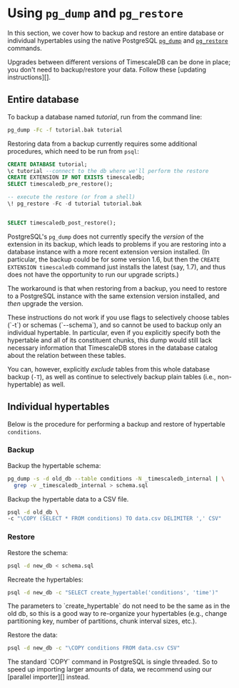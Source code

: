 # Using `pg_dump`  and  `pg_restore` [](pg_dump-pg_restore)

In this section, we cover how to backup and restore an entire
database or individual hypertables using the native PostgreSQL
[`pg_dump`][pg_dump] and [`pg_restore`][pg_restore] commands.

<highlight type="tip">
Upgrades between different versions of TimescaleDB can be done in place;
 you don't need to backup/restore your data.
 Follow these [updating instructions][].
</highlight>


## Entire database

To backup a database named _tutorial_, run from the command line:

```bash
pg_dump -Fc -f tutorial.bak tutorial
```

Restoring data from a backup currently requires some additional procedures,
which need to be run from `psql`:
```sql
CREATE DATABASE tutorial;
\c tutorial --connect to the db where we'll perform the restore
CREATE EXTENSION IF NOT EXISTS timescaledb;
SELECT timescaledb_pre_restore();

-- execute the restore (or from a shell)
\! pg_restore -Fc -d tutorial tutorial.bak


SELECT timescaledb_post_restore();
```

<highlight type="warning"> PostgreSQL's `pg_dump` does not currently specify the *version* of
 the extension in its backup, which leads to problems if you are
 restoring into a database instance with a more recent extension
 version installed.  (In particular, the backup could be for some
 version 1.6, but then the `CREATE EXTENSION timescaledb` command just
 installs the latest (say, 1.7), and thus does not have the
 opportunity to run our upgrade scripts.)  

The workaround is that when restoring from a backup, you need to
 restore to a PostgreSQL instance with the same extension version
 installed, and *then* upgrade the version.
 </highlight>

<highlight type="warning">
 These instructions do not work if you use flags to selectively
 choose tables (`-t`) or schemas (`--schema`), and so cannot be used
 to backup only an individual hypertable.  In particular, even if you
 explicitly specify both the hypertable and all of its constituent
 chunks, this dump would still lack necessary information that
 TimescaleDB stores in the database catalog about the relation between
 these tables.

You can, however, explicitly *exclude* tables from this whole
 database backup (`-T`), as well as continue to selectively backup
 plain tables (i.e., non-hypertable) as well.
</highlight>


## Individual hypertables

Below is the procedure for performing a backup and restore of hypertable `conditions`.

### Backup

Backup the hypertable schema:
```bash
pg_dump -s -d old_db --table conditions -N _timescaledb_internal | \
  grep -v _timescaledb_internal > schema.sql
```

Backup the hypertable data to a CSV file.
```bash
psql -d old_db \
-c "\COPY (SELECT * FROM conditions) TO data.csv DELIMITER ',' CSV"
```

### Restore
Restore the schema:
```bash
psql -d new_db < schema.sql
```

Recreate the hypertables:
```bash
psql -d new_db -c "SELECT create_hypertable('conditions', 'time')"
```

<highlight type="tip">
The parameters to `create_hypertable` do not need to be
the same as in the old db, so this is a good way to re-organize
your hypertables (e.g., change partitioning key, number of
partitions, chunk interval sizes, etc.).
</highlight>

Restore the data:
```bash
psql -d new_db -c "\COPY conditions FROM data.csv CSV"
```

<highlight type="tip">
The standard `COPY` command in PostgreSQL is single threaded.
 So to speed up importing larger amounts of data, we recommend using
 our [parallel importer][] instead.
</highlight>


[pg_dump]: https://www.postgresql.org/docs/current/static/app-pgdump.html
[pg_restore]: https://www.postgresql.org/docs/current/static/app-pgrestore.html
[parallel importer]: https://github.com/timescale/timescaledb-parallel-copy